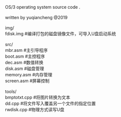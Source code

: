 OS/3 operating system source code . <br>
<br>
written by yuqiancheng @2019 <br>
<br>
img/ <br>
fdisk.img     #编译打包的磁盘镜像文件，可导入U盘启动系统 <br>
<br>
src/ <br>
mbr.asm   #主引导程序 <br>
boot.asm  #主控程序 <br>
dec.asm  #数值转换 <br>
disk.asm #磁盘管理 <br>
memory.asm #内存管理 <br>
screen.asm #屏幕控制 <br>
<br>
tools/ <br>
bmptotxt.cpp  #将图片转换为文本 <br>
dd.cpp        #将文件写入覆盖另一个文件的指定位置 <br>
rwdisk.cpp    #物理方式读写U盘 <br>
 
